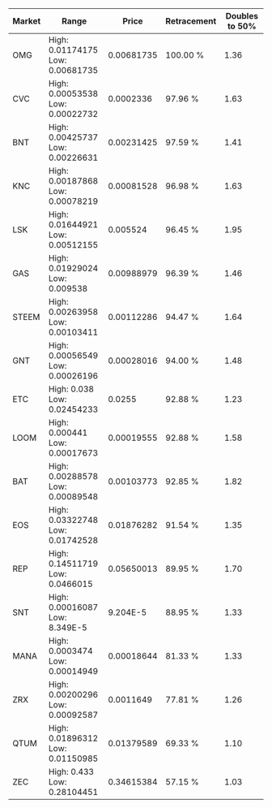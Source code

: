 | Market | Range | Price| Retracement | Doubles to 50% |
| --- | --- | --- | --- | --- |
| OMG | High: 0.01174175<br />Low: 0.00681735 | 0.00681735 | 100.00 % | 1.36 |
| CVC | High: 0.00053538<br />Low: 0.00022732 | 0.0002336 | 97.96 % | 1.63 |
| BNT | High: 0.00425737<br />Low: 0.00226631 | 0.00231425 | 97.59 % | 1.41 |
| KNC | High: 0.00187868<br />Low: 0.00078219 | 0.00081528 | 96.98 % | 1.63 |
| LSK | High: 0.01644921<br />Low: 0.00512155 | 0.005524 | 96.45 % | 1.95 |
| GAS | High: 0.01929024<br />Low: 0.009538 | 0.00988979 | 96.39 % | 1.46 |
| STEEM | High: 0.00263958<br />Low: 0.00103411 | 0.00112286 | 94.47 % | 1.64 |
| GNT | High: 0.00056549<br />Low: 0.00026196 | 0.00028016 | 94.00 % | 1.48 |
| ETC | High: 0.038<br />Low: 0.02454233 | 0.0255 | 92.88 % | 1.23 |
| LOOM | High: 0.000441<br />Low: 0.00017673 | 0.00019555 | 92.88 % | 1.58 |
| BAT | High: 0.00288578<br />Low: 0.00089548 | 0.00103773 | 92.85 % | 1.82 |
| EOS | High: 0.03322748<br />Low: 0.01742528 | 0.01876282 | 91.54 % | 1.35 |
| REP | High: 0.14511719<br />Low: 0.0466015 | 0.05650013 | 89.95 % | 1.70 |
| SNT | High: 0.00016087<br />Low: 8.349E-5 | 9.204E-5 | 88.95 % | 1.33 |
| MANA | High: 0.0003474<br />Low: 0.00014949 | 0.00018644 | 81.33 % | 1.33 |
| ZRX | High: 0.00200296<br />Low: 0.00092587 | 0.0011649 | 77.81 % | 1.26 |
| QTUM | High: 0.01896312<br />Low: 0.01150985 | 0.01379589 | 69.33 % | 1.10 |
| ZEC | High: 0.433<br />Low: 0.28104451 | 0.34615384 | 57.15 % | 1.03 |
